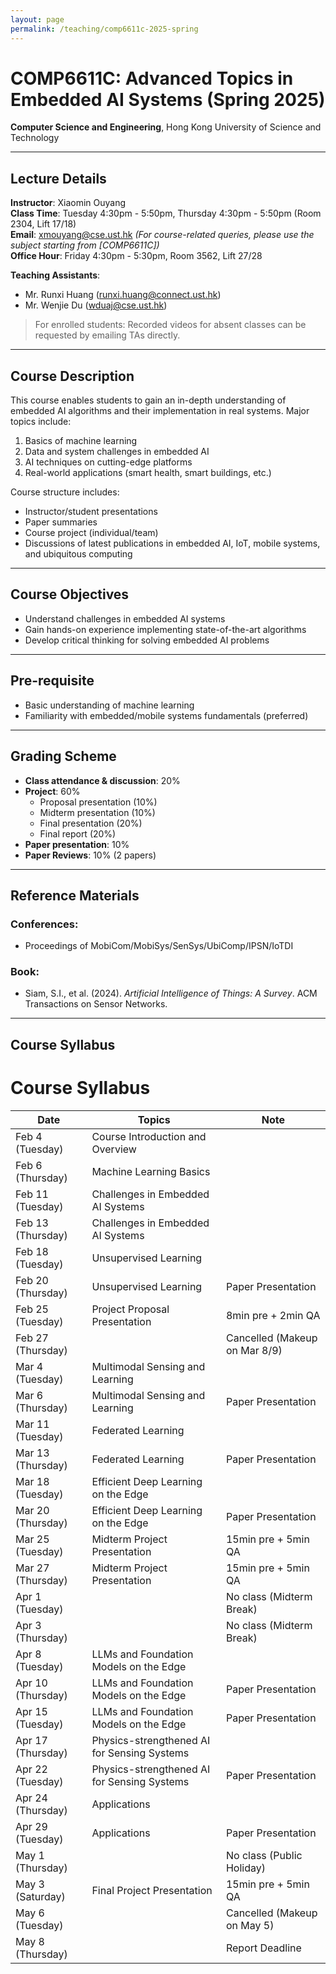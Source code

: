 ```yaml
---
layout: page
permalink: /teaching/comp6611c-2025-spring
---
```


# COMP6611C: Advanced Topics in Embedded AI Systems (Spring 2025)  

**Computer Science and Engineering**, Hong Kong University of Science and Technology  

---

## Lecture Details

**Instructor**: Xiaomin Ouyang  
**Class Time**: Tuesday 4:30pm - 5:50pm, Thursday 4:30pm - 5:50pm (Room 2304, Lift 17/18)  
**Email**: [xmouyang@cse.ust.hk](mailto:xmouyang@cse.ust.hk) *(For course-related queries, please use the subject starting from [COMP6611C])*  
**Office Hour**: Friday 4:30pm - 5:30pm, Room 3562, Lift 27/28  

**Teaching Assistants**:  

- Mr. Runxi Huang ([runxi.huang@connect.ust.hk](mailto:runxi.huang@connect.ust.hk))  
- Mr. Wenjie Du ([wduaj@cse.ust.hk](mailto:wduaj@cse.ust.hk))  

> For enrolled students: Recorded videos for absent classes can be requested by emailing TAs directly.

---

## Course Description

This course enables students to gain an in-depth understanding of embedded AI algorithms and their implementation in real systems. Major topics include:  

1. Basics of machine learning  
2. Data and system challenges in embedded AI  
3. AI techniques on cutting-edge platforms  
4. Real-world applications (smart health, smart buildings, etc.)  

Course structure includes:  

- Instructor/student presentations  
- Paper summaries  
- Course project (individual/team)  
- Discussions of latest publications in embedded AI, IoT, mobile systems, and ubiquitous computing  

---

## Course Objectives

- Understand challenges in embedded AI systems  
- Gain hands-on experience implementing state-of-the-art algorithms  
- Develop critical thinking for solving embedded AI problems  

---

## Pre-requisite

- Basic understanding of machine learning  
- Familiarity with embedded/mobile systems fundamentals (preferred)  

---

## Grading Scheme

- **Class attendance & discussion**: 20%  
- **Project**: 60%  
  - Proposal presentation (10%)  
  - Midterm presentation (10%)  
  - Final presentation (20%)  
  - Final report (20%)  
- **Paper presentation**: 10%  
- **Paper Reviews**: 10% (2 papers)  

---

## Reference Materials

### Conferences:

- Proceedings of MobiCom/MobiSys/SenSys/UbiComp/IPSN/IoTDI  

### Book:

- Siam, S.I., et al. (2024). *Artificial Intelligence of Things: A Survey*. ACM Transactions on Sensor Networks.

---

## Course Syllabus

# Course Syllabus

| Date              | Topics                                      | Note                          |
| ----------------- | ------------------------------------------- | ----------------------------- |
| Feb 4 (Tuesday)   | Course Introduction and Overview            |                               |
| Feb 6 (Thursday)  | Machine Learning Basics                     |                               |
| Feb 11 (Tuesday)  | Challenges in Embedded AI Systems           |                               |
| Feb 13 (Thursday) | Challenges in Embedded AI Systems           |                               |
| Feb 18 (Tuesday)  | Unsupervised Learning                       |                               |
| Feb 20 (Thursday) | Unsupervised Learning                       | Paper Presentation            |
| Feb 25 (Tuesday)  | Project Proposal Presentation               | 8min pre + 2min QA            |
| Feb 27 (Thursday) |                                             | Cancelled (Makeup on Mar 8/9) |
| Mar 4 (Tuesday)   | Multimodal Sensing and Learning             |                               |
| Mar 6 (Thursday)  | Multimodal Sensing and Learning             | Paper Presentation            |
| Mar 11 (Tuesday)  | Federated Learning                          |                               |
| Mar 13 (Thursday) | Federated Learning                          | Paper Presentation            |
| Mar 18 (Tuesday)  | Efficient Deep Learning on the Edge         |                               |
| Mar 20 (Thursday) | Efficient Deep Learning on the Edge         | Paper Presentation            |
| Mar 25 (Tuesday)  | Midterm Project Presentation                | 15min pre + 5min QA           |
| Mar 27 (Thursday) | Midterm Project Presentation                | 15min pre + 5min QA           |
| Apr 1 (Tuesday)   |                                             | No class (Midterm Break)      |
| Apr 3 (Thursday)  |                                             | No class (Midterm Break)      |
| Apr 8 (Tuesday)   | LLMs and Foundation Models on the Edge      |                               |
| Apr 10 (Thursday) | LLMs and Foundation Models on the Edge      | Paper Presentation            |
| Apr 15 (Tuesday)  | LLMs and Foundation Models on the Edge      | Paper Presentation            |
| Apr 17 (Thursday) | Physics-strengthened AI for Sensing Systems |                               |
| Apr 22 (Tuesday)  | Physics-strengthened AI for Sensing Systems | Paper Presentation            |
| Apr 24 (Thursday) | Applications                                |                               |
| Apr 29 (Tuesday)  | Applications                                | Paper Presentation            |
| May 1 (Thursday)  |                                             | No class (Public Holiday)     |
| May 3 (Saturday)  | Final Project Presentation                  | 15min pre + 5min QA           |
| May 6 (Tuesday)   |                                             | Cancelled (Makeup on May 5)   |
| May 8 (Thursday)  |                                             | Report Deadline               |